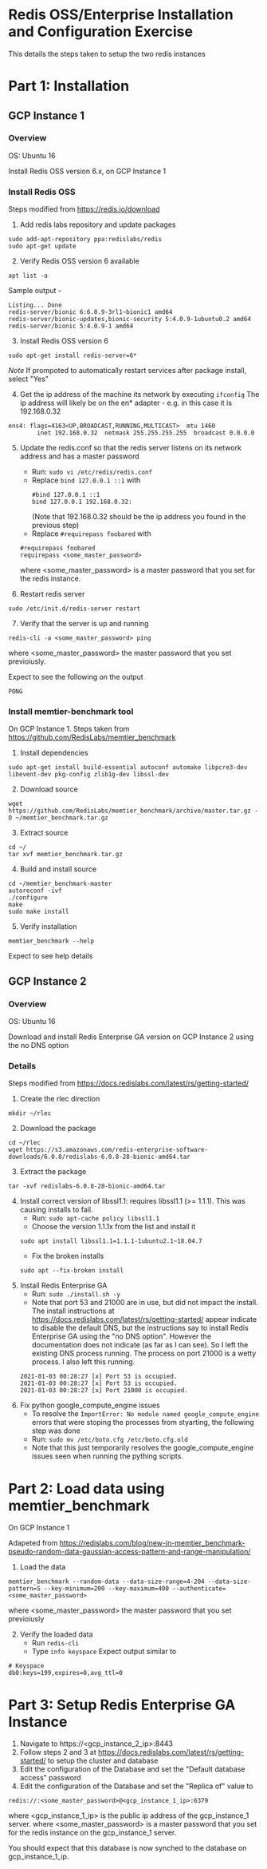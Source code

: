 Redis OSS/Enterprise Installation and Configuration Exercise
============================================================

This details the steps taken to setup the two redis instances 

# Part 1: Installation

## GCP Instance 1 

### Overview
OS: Ubuntu 16

Install Redis OSS version 6.x, on GCP Instance 1

### Install Redis OSS

Steps modified from https://redis.io/download

1.  Add redis labs repository and update packages
```
sudo add-apt-repository ppa:redislabs/redis
sudo apt-get update
```
2. Verify Redis OSS version 6 available
```
apt list -a
```
Sample output -
```
Listing... Done
redis-server/bionic 6:6.0.9-3rl1~bionic1 amd64
redis-server/bionic-updates,bionic-security 5:4.0.9-1ubuntu0.2 amd64
redis-server/bionic 5:4.0.9-1 amd64
```

3. Install Redis OSS version 6
```
sudo apt-get install redis-server=6*
```

*Note* If prompoted to automatically restart services after package install, select "Yes" 

4. Get the ip address of the machine its network by executing ```ifconfig```
The ip address will likely be on the en* adapter - e.g. in this case it is 192.168.0.32
```
ens4: flags=4163<UP,BROADCAST,RUNNING,MULTICAST>  mtu 1460
        inet 192.168.0.32  netmask 255.255.255.255  broadcast 0.0.0.0
```
5. Update the redis.conf so that the redis server listens on its network address and has a master password
    * Run: ```sudo vi /etc/redis/redis.conf ```
    * Replace 
      ```bind 127.0.0.1 ::1```
      with
      ```
      #bind 127.0.0.1 ::1
      bind 127.0.0.1 192.168.0.32:
      ```
      (Note that 192.168.0.32 should be the ip address you found in the previous step)
    * Replace ```#requirepass foobared```
    with
    ```
    #requirepass foobared
    requirepass <some_master_password>
    ```
    where  <some_master_password> is a master password that you set for the redis instance.

6. Restart redis server 
```
sudo /etc/init.d/redis-server restart
```
7. Verify that the server is up and running
```
redis-cli -a <some_master_password> ping
```
where  <some_master_password> the master password that you set previoiusly.

Expect to see the following on the output
```
PONG
```



### Install memtier-benchmark tool

On GCP Instance 1. Steps taken from https://github.com/RedisLabs/memtier_benchmark 

1. Install dependencies
```
sudo apt-get install build-essential autoconf automake libpcre3-dev libevent-dev pkg-config zlib1g-dev libssl-dev
```
2. Download source
```
wget https://github.com/RedisLabs/memtier_benchmark/archive/master.tar.gz -O ~/memtier_benchmark.tar.gz
```
3. Extract source
```
cd ~/
tar xvf memtier_benchmark.tar.gz 
```
4. Build and install source
```
cd ~/memtier_benchmark-master
autoreconf -ivf
./configure
make
sudo make install
```
5. Verify installation
```
memtier_benchmark --help
```
Expect to see help details


## GCP Instance 2

### Overview
OS: Ubuntu 16

Download and install Redis Enterprise GA version on GCP Instance 2 using the no DNS option

### Details

Steps modified from https://docs.redislabs.com/latest/rs/getting-started/ 


1. Create the rlec direction
```
mkdir ~/rlec
```
2.  Download the package
```
cd ~/rlec
wget https://s3.amazonaws.com/redis-enterprise-software-downloads/6.0.8/redislabs-6.0.8-28-bionic-amd64.tar
```
3. Extract the package
```
tar -xvf redislabs-6.0.8-28-bionic-amd64.tar 
```
4. Install correct version of libssl1.1: requires libssl1.1 (>= 1.1.1). This was causing installs to fail.
    * Run: ```sudo apt-cache policy libssl1.1```
    * Choose the version 1.1.1x from the list and install it
    ```
    sudo apt install libssl1.1=1.1.1-1ubuntu2.1~18.04.7
    ```
    * Fix the broken installs
    ```
    sudo apt --fix-broken install
    ```
5. Install Redis Enterprise GA
    * Run: ```sudo ./install.sh -y```
    * Note that port 53 and 21000 are in use, but did not impact the install. The install instructions at https://docs.redislabs.com/latest/rs/getting-started/  appear indicate to disable the default DNS, but the instructions say to install Redis Enterprise GA using the "no DNS option". However the documentation does not indicate (as far as I can see). So I left the existing DNS process running. The process on port 21000 is a wetty process. I also left this running.
    ```
    2021-01-03 00:28:27 [x] Port 53 is occupied.
    2021-01-03 00:28:27 [x] Port 53 is occupied.
    2021-01-03 00:28:27 [x] Port 21000 is occupied.
    ```
6. Fix python google_compute_engine issues
    * To resolve the ```ImportError: No module named google_compute_engine``` errors that were stoping the processes from styarting, the following step was done
    * Run: ```sudo mv /etc/boto.cfg /etc/boto.cfg.old```
    * Note that this just temporarily resolves the google_compute_engine issues seen when running the pything scripts.


# Part 2: Load data using memtier_benchmark

On GCP Instance 1

Adapeted from https://redislabs.com/blog/new-in-memtier_benchmark-pseudo-random-data-gaussian-access-pattern-and-range-manipulation/

1. Load the data
```
memtier_benchmark --random-data --data-size-range=4-204 --data-size-pattern=S --key-minimum=200 --key-maximum=400 --authenticate=<some_master_password>
```
where  <some_master_password> the master password that you set previoiusly

2. Verify the loaded data
    * Run ```redis-cli```
    * Type ```info keyspace```
Expect output similar to 
```
# Keyspace
db0:keys=199,expires=0,avg_ttl=0
```
# Part 3: Setup Redis Enterprise GA Instance

1. Navigate to https://<gcp_instance_2_ip>:8443
2. Follow steps 2 and 3 at https://docs.redislabs.com/latest/rs/getting-started/ to setup the cluster and database
3. Edit the configuration of the Database and set the "Default database access" password
4. Edit the configuration of the Database and set the "Replica of" value to 
```
redis://:<some_master_password>@<gcp_instance_1_ip>:6379
```
where  <gcp_instance_1_ip> is the public ip address of the gcp_instance_1 server.
where  <some_master_password> is a master password that you set for the redis instance on the gcp_instance_1 server.

You should expect that this database is now synched to the database on gcp_instance_1_ip.
